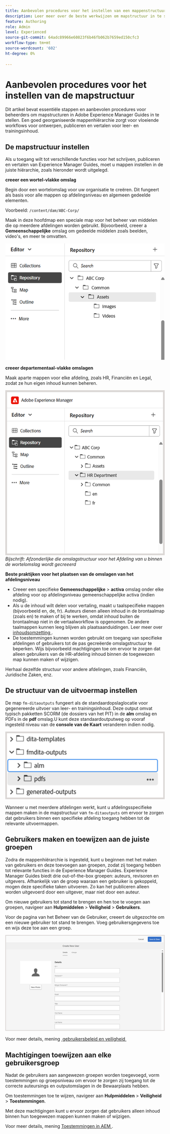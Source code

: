 ```yaml
---
title: Aanbevolen procedures voor het instellen van een mappenstructuur
description: Leer meer over de beste werkwijzen om mapstructuur in te stellen wanneer u werkt met de inhoud voor leren en training in Experience Manager Guides.
feature: Authoring
role: Admin
level: Experienced
source-git-commit: 64adc89966e60823f6b46fb062b7659ed150cfc3
workflow-type: tm+mt
source-wordcount: '602'
ht-degree: 0%

---
```


# Aanbevolen procedures voor het instellen van de mapstructuur

Dit artikel bevat essentiële stappen en aanbevolen procedures voor beheerders om mapstructuren in Adobe Experience Manager Guides in te stellen. Een goed georganiseerde mappenhiërarchie zorgt voor vloeiende workflows voor ontwerpen, publiceren en vertalen voor leer- en trainingsinhoud.

## De mapstructuur instellen

Als u toegang wilt tot verschillende functies voor het schrijven, publiceren en vertalen van Experience Manager Guides, moet u mappen instellen in de juiste hiërarchie, zoals hieronder wordt uitgelegd.

**creeer een wortel-vlakke omslag**

Begin door een wortelomslag voor uw organisatie te creëren. Dit fungeert als basis voor alle mappen op afdelingsniveau en algemeen gedeelde elementen.

Voorbeeld: `/content/dam/ABC-Corp/`

Maak in deze hoofdmap een speciale map voor het beheer van middelen die op meerdere afdelingen worden gebruikt. Bijvoorbeeld, creeer a **Gemeenschappelijke** omslag om gedeelde middelen zoals beelden, video&#39;s, en meer te omvatten.

![](assets/root-level-folder.png)

**creeer departementaal-vlakke omslagen**

Maak aparte mappen voor elke afdeling, zoals HR, Financiën en Legal, zodat ze hun eigen inhoud kunnen beheren.

![](assets/department-level-folders.png)
*Bijschrift: Afzonderlijke die omslagstructuur voor het Afdeling van u binnen de wortelomslag wordt gecreeerd*

**Beste praktijken voor het plaatsen van de omslagen van het afdelingsniveau**

- Creeer een specifieke **Gemeenschappelijke** > **activa** omslag onder elke afdeling voor op afdelingsniveau gemeenschappelijke activa (indien nodig).
- Als u de inhoud wilt delen voor vertaling, maakt u taalspecifieke mappen (bijvoorbeeld en, de, fr). Auteurs dienen alleen inhoud in de brontaalmap (zoals en) te maken of bij te werken, omdat inhoud buiten de brontaalmap niet in de vertaalworkflow is opgenomen. De andere taalmappen kunnen leeg blijven als plaatsaanduidingen. Leer meer over [&#x200B; inhoudsomzetting &#x200B;](../user-guide/translation.md).
- De toestemmingen kunnen worden gebruikt om toegang van specifieke afdelingen of gebruikers tot de pas gecreëerde omslagstructuur te beperken. Wijs bijvoorbeeld machtigingen toe om ervoor te zorgen dat alleen gebruikers van de HR-afdeling inhoud binnen de toegewezen map kunnen maken of wijzigen.

Herhaal dezelfde structuur voor andere afdelingen, zoals Financiën, Juridische Zaken, enz.

## De structuur van de uitvoermap instellen

De map `fm-ditaoutputs` fungeert als de standaardopslaglocatie voor gegenereerde uitvoer van leer- en trainingsinhoud. Deze output omvat typisch pakketten SCORM (de dossiers van het PIT) in de **alm** omslag en PDFs in de **pdf** omslag.U kunt deze standaardoutputweg op vooraf ingesteld niveau van de **console van de Kaart** veranderen indien nodig.

![](assets/fmdita-output-lc.png)

Wanneer u met meerdere afdelingen werkt, kunt u afdelingsspecifieke mappen maken in de mapstructuur van `fm-ditaoutputs` om ervoor te zorgen dat gebruikers binnen een specifieke afdeling toegang hebben tot de relevante uitvoermappen.

## Gebruikers maken en toewijzen aan de juiste groepen

Zodra de mappenhiërarchie is ingesteld, kunt u beginnen met het maken van gebruikers en deze toevoegen aan groepen, zodat zij toegang hebben tot relevante functies in de Experience Manager Guides. Experience Manager Guides biedt drie out-of-the-box groepen: auteurs, revisoren en uitgevers. Afhankelijk van de groep waaraan een gebruiker is gekoppeld, mogen deze specifieke taken uitvoeren. Zo kan het publiceren alleen worden uitgevoerd door een uitgever, maar niet door een auteur.

Om nieuwe gebruikers tot stand te brengen en hen toe te voegen aan groepen, navigeer aan **Hulpmiddelen** > **Veiligheid** > **Gebruikers**.

Voor de pagina van het Beheer van de Gebruiker, creeert de uitgezochte **&#x200B;**&#x200B;om een nieuwe gebruiker tot stand te brengen. Voeg gebruikersgegevens toe en wijs deze toe aan een groep.

![](assets/create-users-page.png)

Voor meer details, mening [&#x200B; gebruikersbeleid en veiligheid &#x200B;](../cs-install-guide/user-admin-sec.md)


## Machtigingen toewijzen aan elke gebruikersgroep

Nadat de gebruikers aan aangewezen groepen worden toegevoegd, vorm toestemmingen op groepsniveau om ervoor te zorgen zij toegang tot de correcte auteursings en outputomslagen in de Bewaarplaats hebben.

Om toestemmingen toe te wijzen, navigeer aan **Hulpmiddelen** > **Veiligheid** > **Toestemmingen**.

Met deze machtigingen kunt u ervoor zorgen dat gebruikers alleen inhoud binnen hun toegewezen mappen kunnen maken of wijzigen.

Voor meer details, mening [&#x200B; Toestemmingen in AEM &#x200B;](https://experienceleague.adobe.com/nl/docs/experience-manager-65/content/security/security#permissions-in-aem).

